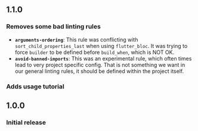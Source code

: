 ## 1.1.0
### Removes some bad linting rules
- **`arguments-ordering`**: 
    This rule was conflicting with `sort_child_properties_last` when using `flutter_bloc`. It was trying to force `builder` to be defined before `build_when`, which is NOT OK.
- **`avoid-banned-imports`**:
    This was an experimental rule, which often times lead to very project specific config. That is not something we want in our general linting rules, it should be defined within the project itself.

### Adds usage tutorial

## 1.0.0
### Initial release